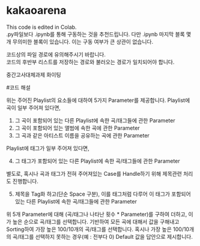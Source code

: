 # kakaoarena

This code is edited in Colab.\
.py파일보다 .ipynb를 통해 구동하는 것을 추천드립니다. 다만 .ipynb 마지막 블록 몇개 무의미한 블록이 있습니다. 이는 구동 여부가 큰 상관이 없습니다.

코드상의 파일 경로에 유의해주시기 바랍니다.\
코드의 후반부 리스트를 저장하는 경로와 불러오는 경로가 일치되어야 합니다.

중간고사대체과제 화이팅

#코드 해설

위는 주어진 Playlist의 요소들에 대하여 5가지 Parameter를 제공합니다.
Playlist에 곡이 일부 주어져 있다면,
1. 그 곡이 포함되어 있는 다른 Playlist에 속한 곡/태그들에 관한 Parameter
2. 그 곡이 포함되어 있는 앨범에 속한 곡에 관한 Parameter
3. 그 곡과 같은 아티스트 이름을 공유하는 곡에 관한 Parameter

Playlist에 태그가 일부 주어져 있다면,

4. 그 태그가 포함되어 있는 다른 Playlist에 속한 곡/태그들에 관한 Parameter

별도로, 혹시나 곡과 태그가 전혀 주어져있는 Case를 Handle하기 위해 제목관련 처리도 진행합니다.

5. 제목을 Tag화 하고(단순 Space 구분), 이를 태그처럼 다루어 이 태그가 포함되어 있는 다른 Playlist에 속한 곡/태그들에 관한 Parameter

위 5개 Parameter에 대해 (곡/태그나 나타난 횟수 * Parameter)를 구하여 더하고, 이가 높은 순으로 곡/태그를 선택합니다.
기반하여 모든 곡에 대해서 값을 구해내고 Sorting하여 가장 높은 100/10개의 곡/태그를 선택합니다.
혹시나 가장 높은 100/10개의 곡/태그를 선택하지 못하는 경우(예 : 전부다 0)
Default 값을 답안으로 제시합니다.
